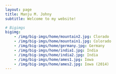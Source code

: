 ```yaml
---
layout: page
title: Manju M. Johny
subtitle: Welcome to my website!

# Bigimgs 
bigimg: 
	- /img/big-imgs/home/mountain2.jpg: Clorado
    - /img/big-imgs/home/mountain1.jpg: Colorado
	- /img/big-imgs/home/germany.jpg: Germany
	- /img/big-imgs/home/india1.jpg: India
    - /img/big-imgs/home/india2.jpg: India
	- /img/big-imgs/home/ames1.jpg: Iowa
    - /img/big-imgs/home/ames2.jpg: Iowa (2014)
---
```

